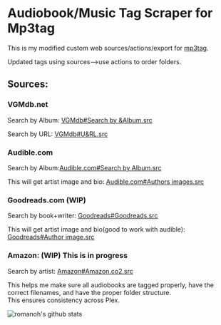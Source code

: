 # Audiobook/Music Tag Scraper for Mp3tag

This is my modified custom web sources/actions/export for [mp3tag](https://www.mp3tag.de/en/).

Updated tags using sources-->use actions to order folders.

## Sources:
### VGMdb.net
Search by Album: [VGMdb#Search by &Album.src](https://github.com/romanoh/Mp3tag-Repository/blob/master/data/sources/Audible.com%23Search%20by%20Album.src)

Search by URL: [VGMdb#U&RL.src](https://github.com/romanoh/Mp3tag-Repository/blob/master/data/sources/VGMdb%23U%26RL.src)


### Audible.com
Search by Album:[Audible.com#Search by Album.src](https://github.com/romanoh/Mp3tag-Repository/blob/master/data/sources/Audible.com%23Search%20by%20Album.src)

This will get artist image and bio: [Audible.com#Authors images.src](https://github.com/romanoh/Mp3tag-Repository/blob/master/data/sources/Audible.com%23Authors%20images.src)


### Goodreads.com (WIP)
Search by book+writer: [Goodreads#Goodreads.src](https://github.com/romanoh/Mp3tag-Repository/blob/master/data/sources/Audible.com%23Search%20by%20Album.src)

This will get artist image and bio(good to work with audible): [Goodreads#Author image.src](https://github.com/romanoh/Mp3tag-Repository/blob/master/data/sources/Goodreads%23Author%20image.src)


### Amazon: (WIP) This is in progress
Search by artist: [Amazon#Amazon.co2.src](https://github.com/romanoh/Mp3tag-Repository/blob/master/data/sources/Amazon%23Amazon.co2.src)


This helps me make sure all audiobooks are tagged properly, have the correct filenames, and have the proper folder structure.  
This ensures consistency across Plex.

![romanoh's github stats](https://github-readme-stats.vercel.app/api?username=romanoh&show_icons=true)




